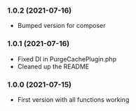 ### 1.0.2 (2021-07-16)

  * Bumped version for composer

### 1.0.1 (2021-07-16)

  * Fixed DI in PurgeCachePlugin.php
  * Cleaned up the README

### 1.0.0 (2021-07-15)

  * First version with all functions working
